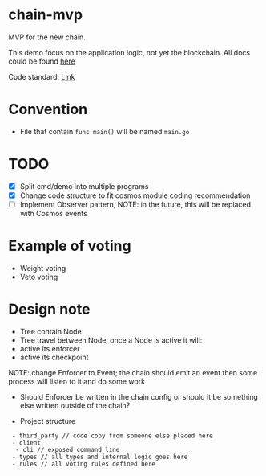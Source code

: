 # chain-mvp

MVP for the new chain.

This demo focus on the application logic, not yet the blockchain.
All docs could be found [here](https://hectagondao.notion.site/D-Chain-Design-a7f071f3e7514191be453852a5675699)

Code standard: [Link](https://github.com/golang-standards/project-layout)

# Convention

- File that contain `func main()` will be named `main.go`

# TODO

- [x] Split cmd/demo into multiple programs
- [x] Change code structure to fit cosmos module coding recommendation
- [ ] Implement Observer pattern, NOTE: in the future, this will be replaced with Cosmos events

# Example of voting
- Weight voting
- Veto voting

# Design note

- Tree contain Node
- Tree travel between Node, once a Node is active it will:
 - active its enforcer
 - active its checkpoint

 NOTE: change Enforcer to Event; the chain should emit an event then some process will listen to it and do some work
- Should Enforcer be written in the chain config or should it be something else written outside of the chain?

- Project structure
```
 - third_party // code copy from someone else placed here
 - client
  - cli // exposed command line
 - types // all types and internal logic goes here
 - rules // all voting rules defined here
```